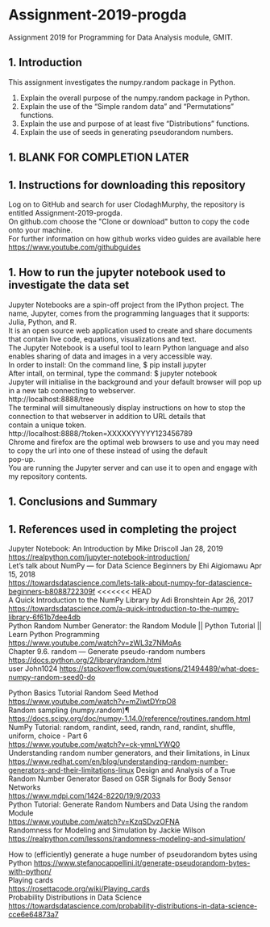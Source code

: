 # Assignment-2019-progda
Assignment 2019 for Programming for Data Analysis module, GMIT.


## 1. Introduction
This assignment investigates the numpy.random package in Python.

1. Explain the overall purpose of the numpy.random package in Python.
1. Explain the use of the “Simple random data” and “Permutations” functions.
1. Explain the use and purpose of at least five “Distributions” functions.
1. Explain the use of seeds in generating pseudorandom numbers.

## 1. BLANK FOR COMPLETION LATER

## 1. Instructions for downloading this repository
Log on to GitHub and search for user ClodaghMurphy, the repository is entitled Assignment-2019-progda.<br>
On github.com choose the "Clone or download" button to copy the code onto your machine.<br>
For further information on how github works video guides are available here https://www.youtube.com/githubguides<br>

## 1. How to run the jupyter notebook used to investigate the data set 
Jupyter Notebooks are a spin-off project from the IPython project. The name, Jupyter, comes from the programming languages that it supports: Julia, Python, and R.<br>
It is an open source web application used to create and share documents that contain live code, equations, visualizations and text.<br>
The Jupyter Notebook is a useful tool to learn Python language and also enables sharing of data and images in a very accessible way.<br>
In order to install: On the command line, $ pip install jupyter<br>
After intall, on terminal, type the command: $ jupyter notebook<br>
Jupyter will initialise in the background and your default browser will pop up in a new tab connecting to webserver.<br> http://localhost:8888/tree<br>
The terminal will simultaneously display instructions on how to stop the connection to that webserver in addition to URL details that <br>contain a unique token.<br>
http://localhost:8888/?token=XXXXXYYYYY123456789<br>
Chrome and firefox are the optimal web browsers to use and you may need to copy the url into one of these instead of using the default<br> pop-up.<br>
You are running the Jupyter server and can use it to open and engage with my repository contents.<br>


## 1. Conclusions and Summary


## 1. References used in completing the project

Jupyter Notebook: An Introduction by Mike Driscoll Jan 28, 2019<br>
https://realpython.com/jupyter-notebook-introduction/ <br>
Let’s talk about NumPy — for Data Science Beginners by Ehi Aigiomawu Apr 15, 2018 <br>
https://towardsdatascience.com/lets-talk-about-numpy-for-datascience-beginners-b8088722309f
<<<<<<< HEAD
<br>
A Quick Introduction to the NumPy Library by Adi Bronshtein Apr 26, 2017<br>
https://towardsdatascience.com/a-quick-introduction-to-the-numpy-library-6f61b7dee4db<br>
Python Random Number Generator: the Random Module || Python Tutorial || Learn Python Programming<br>
https://www.youtube.com/watch?v=zWL3z7NMqAs<br>
Chapter 9.6. random — Generate pseudo-random numbers<br>
https://docs.python.org/2/library/random.html<br>
user John1024
https://stackoverflow.com/questions/21494489/what-does-numpy-random-seed0-do<br>

Python Basics Tutorial Random Seed Method<br>
https://www.youtube.com/watch?v=mZiwtDYrpO8<br>
Random sampling (numpy.random)¶<br>
https://docs.scipy.org/doc/numpy-1.14.0/reference/routines.random.html<br>
NumPy Tutorial: random, randint, seed, randn, rand, randint, shuffle, uniform, choice - Part 6  <br>
https://www.youtube.com/watch?v=ck-ymnLYWQ0<br>
Understanding random number generators, and their limitations, in Linux <br>
https://www.redhat.com/en/blog/understanding-random-number-generators-and-their-limitations-linux
Design and Analysis of a True Random Number Generator Based on GSR Signals for Body Sensor Networks <br>
https://www.mdpi.com/1424-8220/19/9/2033 <br>
Python Tutorial: Generate Random Numbers and Data Using the random Module <br>
https://www.youtube.com/watch?v=KzqSDvzOFNA <br>
Randomness for Modeling and Simulation by Jackie Wilson <br>
https://realpython.com/lessons/randomness-modeling-and-simulation/<br>

How to (efficiently) generate a huge number of pseudorandom bytes using Python
https://www.stefanocappellini.it/generate-pseudorandom-bytes-with-python/ <br>
Playing cards<br>
https://rosettacode.org/wiki/Playing_cards<br>
Probability Distributions in Data Science<br>
https://towardsdatascience.com/probability-distributions-in-data-science-cce6e64873a7<br>
